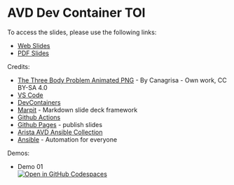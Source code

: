 # AVD Dev Container TOI

To access the slides, please use the following links:

- [Web Slides](https://ankudinov.github.io/avd-dev-container-toi/)
- [PDF Slides](https://github.com/ankudinov/avd-dev-container-toi/blob/gh-pages/avd_extended_workshop.pdf)

Credits:

- [The Three Body Problem Animated PNG](https://commons.wikimedia.org/w/index.php?curid=133294338) - By Canagrisa - Own work, CC BY-SA 4.0
- [VS Code](https://code.visualstudio.com/)
- [DevContainers](https://code.visualstudio.com/docs/remote/containers)
- [Marpit](https://marp.app/) - Markdown slide deck framework
- [Github Actions](https://github.com/features/actions)
- [Github Pages](https://pages.github.com/) - publish slides
- [Arista AVD Ansible Collection](https://avd.arista.com/4.3/index.html)
- [Ansible](https://www.ansible.com) - Automation for everyone

Demos:
- Demo 01  
  [![Open in GitHub Codespaces](https://github.com/codespaces/badge.svg)](https://codespaces.new/ankudinov/test-multi-devcontainers?quickstart=1&devcontainer_path=demo-01%2F.devcontainer%2Fdevcontainer.json)
